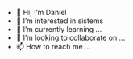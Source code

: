 - 👋 Hi, I’m Daniel
- 👀 I’m interested in sistems 
- 🌱 I’m currently learning ...
- 💞️ I’m looking to collaborate on ...
- 📫 How to reach me ...

<!---
Danubio80/Danubio80 is a ✨ special ✨ repository because its `README.md` (this file) appears on your GitHub profile.
You can click the Preview link to take a look at your changes.
--->
